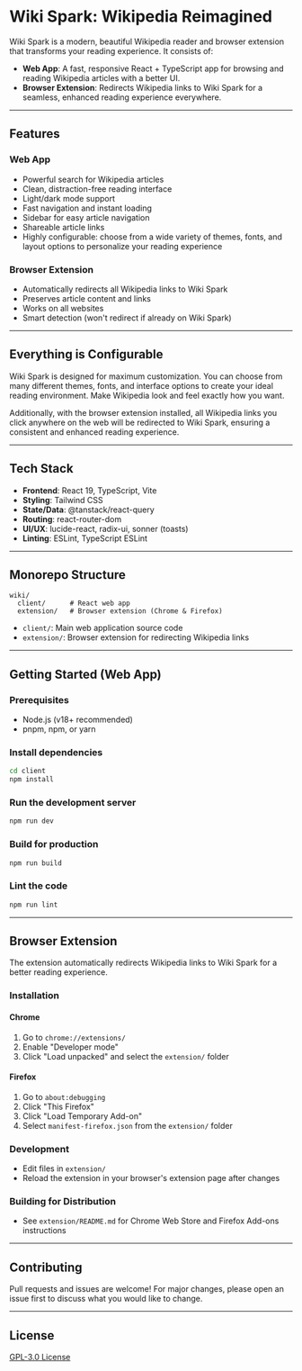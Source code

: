 # Wiki Spark: Wikipedia Reimagined

Wiki Spark is a modern, beautiful Wikipedia reader and browser extension that transforms your reading experience. It consists of:

- **Web App**: A fast, responsive React + TypeScript app for browsing and reading Wikipedia articles with a better UI.
- **Browser Extension**: Redirects Wikipedia links to Wiki Spark for a seamless, enhanced reading experience everywhere.

---

## Features

### Web App

- Powerful search for Wikipedia articles
- Clean, distraction-free reading interface
- Light/dark mode support
- Fast navigation and instant loading
- Sidebar for easy article navigation
- Shareable article links
- Highly configurable: choose from a wide variety of themes, fonts, and layout options to personalize your reading experience

### Browser Extension

- Automatically redirects all Wikipedia links to Wiki Spark
- Preserves article content and links
- Works on all websites
- Smart detection (won't redirect if already on Wiki Spark)

---

## Everything is Configurable

Wiki Spark is designed for maximum customization. You can choose from many different themes, fonts, and interface options to create your ideal reading environment. Make Wikipedia look and feel exactly how you want.

Additionally, with the browser extension installed, all Wikipedia links you click anywhere on the web will be redirected to Wiki Spark, ensuring a consistent and enhanced reading experience.

---

## Tech Stack

- **Frontend**: React 19, TypeScript, Vite
- **Styling**: Tailwind CSS
- **State/Data**: @tanstack/react-query
- **Routing**: react-router-dom
- **UI/UX**: lucide-react, radix-ui, sonner (toasts)
- **Linting**: ESLint, TypeScript ESLint

---

## Monorepo Structure

```
wiki/
  client/      # React web app
  extension/   # Browser extension (Chrome & Firefox)
```

- `client/`: Main web application source code
- `extension/`: Browser extension for redirecting Wikipedia links

---

## Getting Started (Web App)

### Prerequisites

- Node.js (v18+ recommended)
- pnpm, npm, or yarn

### Install dependencies

```bash
cd client
npm install
```

### Run the development server

```bash
npm run dev
```

### Build for production

```bash
npm run build
```

### Lint the code

```bash
npm run lint
```

---

## Browser Extension

The extension automatically redirects Wikipedia links to Wiki Spark for a better reading experience.

### Installation

#### Chrome

1. Go to `chrome://extensions/`
2. Enable "Developer mode"
3. Click "Load unpacked" and select the `extension/` folder

#### Firefox

1. Go to `about:debugging`
2. Click "This Firefox"
3. Click "Load Temporary Add-on"
4. Select `manifest-firefox.json` from the `extension/` folder

### Development

- Edit files in `extension/`
- Reload the extension in your browser's extension page after changes

### Building for Distribution

- See `extension/README.md` for Chrome Web Store and Firefox Add-ons instructions

---

## Contributing

Pull requests and issues are welcome! For major changes, please open an issue first to discuss what you would like to change.

---

## License

[GPL-3.0 License](LICENSE)
